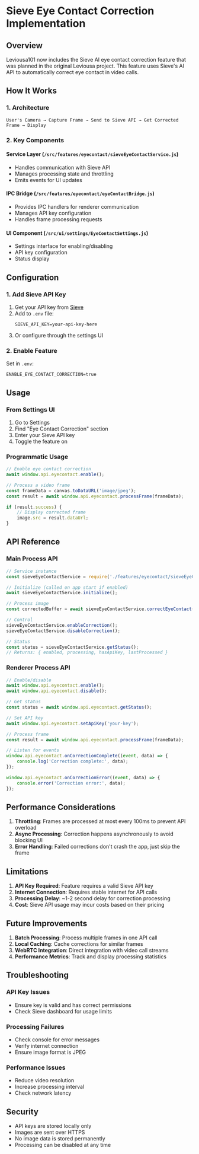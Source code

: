 # Sieve Eye Contact Correction Implementation

## Overview
Leviousa101 now includes the Sieve AI eye contact correction feature that was planned in the original Leviousa project. This feature uses Sieve's AI API to automatically correct eye contact in video calls.

## How It Works

### 1. Architecture
```
User's Camera → Capture Frame → Send to Sieve API → Get Corrected Frame → Display
```

### 2. Key Components

#### Service Layer (`/src/features/eyecontact/sieveEyeContactService.js`)
- Handles communication with Sieve API
- Manages processing state and throttling
- Emits events for UI updates

#### IPC Bridge (`/src/features/eyecontact/eyeContactBridge.js`)
- Provides IPC handlers for renderer communication
- Manages API key configuration
- Handles frame processing requests

#### UI Component (`/src/ui/settings/EyeContactSettings.js`)
- Settings interface for enabling/disabling
- API key configuration
- Status display

## Configuration

### 1. Add Sieve API Key
1. Get your API key from [Sieve](https://www.sievedata.com)
2. Add to `.env` file:
   ```
   SIEVE_API_KEY=your-api-key-here
   ```
3. Or configure through the settings UI

### 2. Enable Feature
Set in `.env`:
```
ENABLE_EYE_CONTACT_CORRECTION=true
```

## Usage

### From Settings UI
1. Go to Settings
2. Find "Eye Contact Correction" section
3. Enter your Sieve API key
4. Toggle the feature on

### Programmatic Usage
```javascript
// Enable eye contact correction
await window.api.eyecontact.enable();

// Process a video frame
const frameData = canvas.toDataURL('image/jpeg');
const result = await window.api.eyecontact.processFrame(frameData);

if (result.success) {
    // Display corrected frame
    image.src = result.dataUrl;
}
```

## API Reference

### Main Process API
```javascript
// Service instance
const sieveEyeContactService = require('./features/eyecontact/sieveEyeContactService');

// Initialize (called on app start if enabled)
await sieveEyeContactService.initialize();

// Process image
const correctedBuffer = await sieveEyeContactService.correctEyeContact(imageBuffer);

// Control
sieveEyeContactService.enableCorrection();
sieveEyeContactService.disableCorrection();

// Status
const status = sieveEyeContactService.getStatus();
// Returns: { enabled, processing, hasApiKey, lastProcessed }
```

### Renderer Process API
```javascript
// Enable/disable
await window.api.eyecontact.enable();
await window.api.eyecontact.disable();

// Get status
const status = await window.api.eyecontact.getStatus();

// Set API key
await window.api.eyecontact.setApiKey('your-key');

// Process frame
const result = await window.api.eyecontact.processFrame(frameData);

// Listen for events
window.api.eyecontact.onCorrectionComplete((event, data) => {
    console.log('Correction complete:', data);
});

window.api.eyecontact.onCorrectionError((event, data) => {
    console.error('Correction error:', data);
});
```

## Performance Considerations

1. **Throttling**: Frames are processed at most every 100ms to prevent API overload
2. **Async Processing**: Correction happens asynchronously to avoid blocking UI
3. **Error Handling**: Failed corrections don't crash the app, just skip the frame

## Limitations

1. **API Key Required**: Feature requires a valid Sieve API key
2. **Internet Connection**: Requires stable internet for API calls
3. **Processing Delay**: ~1-2 second delay for correction processing
4. **Cost**: Sieve API usage may incur costs based on their pricing

## Future Improvements

1. **Batch Processing**: Process multiple frames in one API call
2. **Local Caching**: Cache corrections for similar frames
3. **WebRTC Integration**: Direct integration with video call streams
4. **Performance Metrics**: Track and display processing statistics

## Troubleshooting

### API Key Issues
- Ensure key is valid and has correct permissions
- Check Sieve dashboard for usage limits

### Processing Failures
- Check console for error messages
- Verify internet connection
- Ensure image format is JPEG

### Performance Issues
- Reduce video resolution
- Increase processing interval
- Check network latency

## Security

- API keys are stored locally only
- Images are sent over HTTPS
- No image data is stored permanently
- Processing can be disabled at any time
